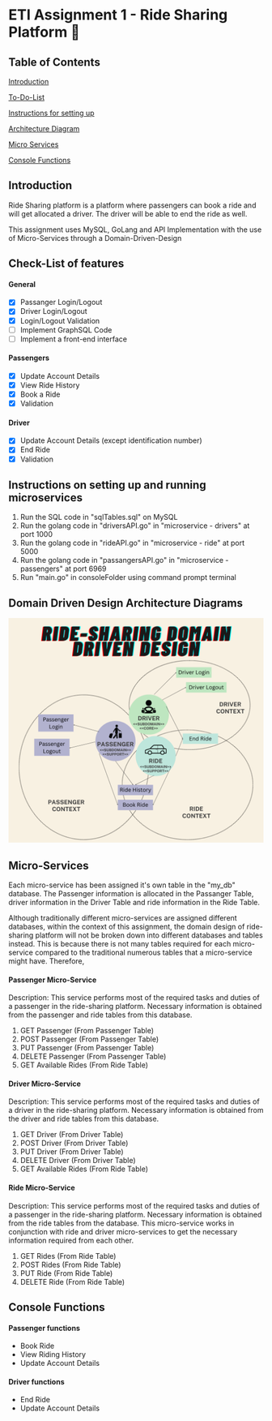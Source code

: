 # ETI Assignment 1 - Ride Sharing Platform 🚗
## Table of Contents  
[Introduction](#introduction)

[To-Do-List](#todolist)

[Instructions for setting up](#instructions)

[Architecture Diagram](#arcdiagram)

[Micro Services](#microservices)

[Console Functions](#confunc)

## Introduction

<a name="introduction"/>
Ride Sharing platform is a platform where passengers can book a ride and will get allocated a driver. The driver will be able to end the ride as well. 

This assignment uses MySQL, GoLang and API Implementation with the use of Micro-Services through a Domain-Driven-Design

<a name="todolist"/>

## Check-List of features

#### General

- [x] Passanger Login/Logout
- [x] Driver Login/Logout
- [x] Login/Logout Validation
- [ ] Implement GraphSQL Code
- [ ] Implement a front-end interface

#### Passengers

- [x] Update Account Details
- [x] View Ride History
- [x] Book a Ride
- [x] Validation

#### Driver

- [x] Update Account Details (except identification number)
- [x] End Ride
- [x] Validation

<a name="instructions"/>

## Instructions on setting up and running microservices

1. Run the SQL code in "sqlTables.sql" on MySQL
2. Run the golang code in "driversAPI.go" in "microservice - drivers" at port 1000
3. Run the golang code in "rideAPI.go" in "microservice - ride" at port 5000
4. Run the golang code in "passangersAPI.go" in "microservice - passengers" at port 6969
5. Run "main.go" in consoleFolder using command prompt terminal

<a name="arcdiagram"/>

## Domain Driven Design Architecture Diagrams

![Ride Sharing Platform Domain Driven Design Diagram](https://github.com/stopscratchingtables/ETI_Asg1/blob/main/Ride-Sharing%20Platform%20Domain%20Driven%20Design.png?raw=true)

<a name="microservices"/>

## Micro-Services

Each micro-service has been assigned it's own table in the "my_db" database.
The Passenger information is allocated in the Passanger Table, driver information in the Driver Table and ride information in the Ride Table.

Although traditionally different micro-services are assigned different databases, within the context of this assignment, the domain design of ride-sharing platform will not be broken down into different databases and tables instead. This is because there is not many tables required for each micro-service compared to the traditional numerous tables that a micro-service might have. Therefore, 

#### Passenger Micro-Service

Description:
This service performs most of the required tasks and duties of a passenger in the ride-sharing platform. Necessary information is obtained from the passenger and ride tables from this database.

1. GET Passenger (From Passenger Table)
2. POST Passenger (From Passenger Table)
3. PUT Passenger (From Passenger Table)
4. DELETE Passenger (From Passenger Table)
5. GET Available Rides (From Ride Table)

#### Driver Micro-Service

Description:
This service performs most of the required tasks and duties of a driver in the ride-sharing platform. Necessary information is obtained from the driver and ride tables from this database.

1. GET Driver (From Driver Table)
2. POST Driver (From Driver Table)
3. PUT Driver (From Driver Table)
4. DELETE Driver (From Driver Table)
5. GET Available Rides (From Ride Table)

#### Ride Micro-Service

Description:
This service performs most of the required tasks and duties of a passenger in the ride-sharing platform. Necessary information is obtained from the ride tables from the database. This micro-service works in conjunction with ride and driver micro-services to get the necessary information required from each other.

1. GET Rides (From Ride Table)
2. POST Rides (From Ride Table)
3. PUT Ride (From Ride Table)
4. DELETE Ride (From Ride Table)

<a name="confunc"/>

## Console Functions

#### Passenger functions
- Book Ride
- View Riding History
- Update Account Details

#### Driver functions
- End Ride
- Update Account Details



